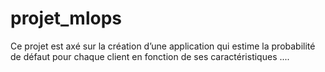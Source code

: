 # projet_mlops

Ce projet est axé sur la création d’une application qui estime la probabilité de défaut pour chaque client en fonction de ses caractéristiques ....